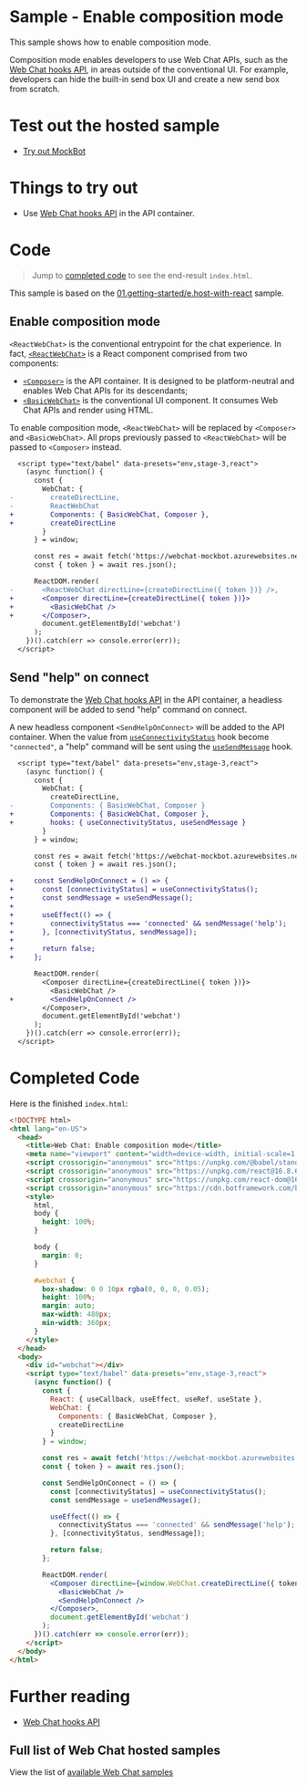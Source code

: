 # Sample - Enable composition mode

This sample shows how to enable composition mode.

Composition mode enables developers to use Web Chat APIs, such as the [Web Chat hooks API](https://github.com/microsoft/BotFramework-WebChat/blob/master/docs/HOOKS.md), in areas outside of the conventional UI. For example, developers can hide the built-in send box UI and create a new send box from scratch.

# Test out the hosted sample

-  [Try out MockBot](https://microsoft.github.io/BotFramework-WebChat/04.api/m.enable-composition-mode)

# Things to try out

-  Use [Web Chat hooks API](https://github.com/microsoft/BotFramework-WebChat/blob/master/docs/HOOKS.md) in the API container.

# Code

> Jump to [completed code](#completed-code) to see the end-result `index.html`.

This sample is based on the [01.getting-started/e.host-with-react](https://github.com/microsoft/BotFramework-WebChat/tree/master/samples/01.getting-started/e.host-with-react) sample.

## Enable composition mode

`<ReactWebChat>` is the conventional entrypoint for the chat experience. In fact, [`<ReactWebChat>`](https://github.com/microsoft/BotFramework-WebChat/blob/master/packages/component/src/ReactWebChat.js) is a React component comprised from two components:

-  [`<Composer>`](https://github.com/microsoft/BotFramework-WebChat/blob/master/packages/component/src/Composer.js) is the API container. It is designed to be platform-neutral and enables Web Chat APIs for its descendants;
-  [`<BasicWebChat>`](https://github.com/microsoft/BotFramework-WebChat/blob/master/packages/component/src/BasicWebChat.js) is the conventional UI component. It consumes Web Chat APIs and render using HTML.

To enable composition mode, `<ReactWebChat>` will be replaced by `<Composer>` and `<BasicWebChat>`. All props previously passed to `<ReactWebChat>` will be passed to `<Composer>` instead.

```diff
  <script type="text/babel" data-presets="env,stage-3,react">
    (async function() {
      const {
        WebChat: {
-         createDirectLine,
-         ReactWebChat
+         Components: { BasicWebChat, Composer },
+         createDirectLine
        }
      } = window;

      const res = await fetch('https://webchat-mockbot.azurewebsites.net/directline/token', { method: 'POST' });
      const { token } = await res.json();

      ReactDOM.render(
-       <ReactWebChat directLine={createDirectLine({ token })} />,
+       <Composer directLine={createDirectLine({ token })}>
+         <BasicWebChat />
+       </Composer>,
        document.getElementById('webchat')
      );
    })().catch(err => console.error(err));
  </script>
```

## Send "help" on connect

To demonstrate the [Web Chat hooks API](https://github.com/microsoft/BotFramework-WebChat/blob/master/docs/HOOKS.md) in the API container, a headless component will be added to send "help" command on connect.

A new headless component `<SendHelpOnConnect>` will be added to the API container. When the value from [`useConnectivityStatus`](https://github.com/microsoft/BotFramework-WebChat/blob/master/docs/HOOKS.md#useconnectivitystatus) hook become `"connected"`, a "help" command will be sent using the [`useSendMessage`](https://github.com/microsoft/BotFramework-WebChat/blob/master/docs/HOOKS.md#usesendmessage) hook.

```diff
  <script type="text/babel" data-presets="env,stage-3,react">
    (async function() {
      const {
        WebChat: {
          createDirectLine,
-         Components: { BasicWebChat, Composer }
+         Components: { BasicWebChat, Composer },
+         hooks: { useConnectivityStatus, useSendMessage }
        }
      } = window;

      const res = await fetch('https://webchat-mockbot.azurewebsites.net/directline/token', { method: 'POST' });
      const { token } = await res.json();

+     const SendHelpOnConnect = () => {
+       const [connectivityStatus] = useConnectivityStatus();
+       const sendMessage = useSendMessage();
+
+       useEffect(() => {
+         connectivityStatus === 'connected' && sendMessage('help');
+       }, [connectivityStatus, sendMessage]);
+
+       return false;
+     };

      ReactDOM.render(
        <Composer directLine={createDirectLine({ token })}>
          <BasicWebChat />
+         <SendHelpOnConnect />
        </Composer>,
        document.getElementById('webchat')
      );
    })().catch(err => console.error(err));
  </script>
```

# Completed Code

Here is the finished `index.html`:

<!-- prettier-ignore-start -->
```html
<!DOCTYPE html>
<html lang="en-US">
  <head>
    <title>Web Chat: Enable composition mode</title>
    <meta name="viewport" content="width=device-width, initial-scale=1.0" />
    <script crossorigin="anonymous" src="https://unpkg.com/@babel/standalone@7.8.7/babel.min.js"></script>
    <script crossorigin="anonymous" src="https://unpkg.com/react@16.8.6/umd/react.development.js"></script>
    <script crossorigin="anonymous" src="https://unpkg.com/react-dom@16.8.6/umd/react-dom.development.js"></script>
    <script crossorigin="anonymous" src="https://cdn.botframework.com/botframework-webchat/latest/webchat.js"></script>
    <style>
      html,
      body {
        height: 100%;
      }

      body {
        margin: 0;
      }

      #webchat {
        box-shadow: 0 0 10px rgba(0, 0, 0, 0.05);
        height: 100%;
        margin: auto;
        max-width: 480px;
        min-width: 360px;
      }
    </style>
  </head>
  <body>
    <div id="webchat"></div>
    <script type="text/babel" data-presets="env,stage-3,react">
      (async function() {
        const {
          React: { useCallback, useEffect, useRef, useState },
          WebChat: {
            Components: { BasicWebChat, Composer },
            createDirectLine
          }
        } = window;

        const res = await fetch('https://webchat-mockbot.azurewebsites.net/directline/token', { method: 'POST' });
        const { token } = await res.json();

        const SendHelpOnConnect = () => {
          const [connectivityStatus] = useConnectivityStatus();
          const sendMessage = useSendMessage();

          useEffect(() => {
            connectivityStatus === 'connected' && sendMessage('help');
          }, [connectivityStatus, sendMessage]);

          return false;
        };

        ReactDOM.render(
          <Composer directLine={window.WebChat.createDirectLine({ token })}>
            <BasicWebChat />
            <SendHelpOnConnect />
          </Composer>,
          document.getElementById('webchat')
        );
      })().catch(err => console.error(err));
    </script>
  </body>
</html>
```
<!-- prettier-ignore-end -->

# Further reading

-  [Web Chat hooks API](https://github.com/microsoft/BotFramework-WebChat/blob/master/docs/HOOKS.md)

## Full list of Web Chat hosted samples

View the list of [available Web Chat samples](https://github.com/microsoft/BotFramework-WebChat/tree/master/samples)
